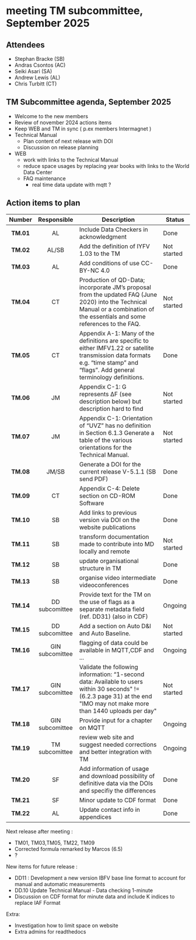 # meeting TM subcommittee, September 2025

## Attendees
- Stephan Bracke (SB)
- Andras Csontos (AC)
- Seiki Asari (SA) 
- Andrew Lewis (AL)
- Chris Turbitt (CT)


## TM Subcommittee agenda, September 2025

* Welcome to the new members
* Review of november 2024 actions items 
* Keep WEB and TM in sync ( p.ex members Intermagnet )
* Technical Manual
  * Plan content of next release with DOI
  * Discussion on release planning
* WEB
  * work with links to the Technical Manual
  * reduce space usages by replacing year books with links to the World Data Center
  * FAQ maintenance
    * real time data update with mqtt ?


## Action items to plan

|  Number   |   Responsible   | Description                                                                                                                                                                      | Status      |
|:---------:|:---------------:|----------------------------------------------------------------------------------------------------------------------------------------------------------------------------------|-------------|
| **TM.01** |       AL        | Include Data Checkers  in acknowledgment                                                                                                                                         | Done        |
| **TM.02** |      AL/SB      | Add the definition of IYFV 1.03 to the TM                                                                                                                                        | Not started |
| **TM.03** |       AL        | Add conditions of use CC-BY-NC 4.0                                                                                                                                               | Done        |
| **TM.04** |       CT        | Production of QD-Data; incorporate JM’s proposal from the updated FAQ (June 2020) into the Technical Manual or a combination of the essentials and some references to the FAQ.   | Not started |
| **TM.05** |       CT        | Appendix A-1: Many of the definitions are specific to either IMFV1.22 or satellite transmission data formats e.g. “time stamp” and “flags”. Add general terminology definitions. | Done     |
| **TM.06** |       JM        | Appendix C-1: G represents ΔF (see description below) but description hard to find                                                                                               | Not started |
| **TM.07** |       JM        | Appendix C-1: Orientation of “UVZ” has no definition in Section 6.1.3 Generate a table of the various orientations for the Technical Manual.                                     | Not started |
| **TM.08** |      JM/SB      | Generate a DOI for the current release V-5.1.1  (SB send PDF)                                                                                                                    | Done        |
| **TM.09** |       CT        | Appendix C-4: Delete section on CD-ROM Software                                                                                                                                  | Done        |
| **TM.10** |       SB        | Add links to previous version via DOI on the website publications                                                                                                                | Done        |
| **TM.11** |       SB        | transform documentation made to contribute into MD locally and remote                                                                                                            | Not started |
| **TM.12** |       SB        | update organisational structure in TM                                                                                                                                            | Done        |
| **TM.13** |       SB        | organise video intermediate videoconferences                                                                                                                                     | Done        |
| **TM.14** | DD subcomittee  | Provide text for the TM on the use of flags as a separate metadata field (ref. DD31) (also in CDF)                                                                               | Ongoing     |
| **TM.15** | DD subcomittee  | Add a section on Auto D&I and Auto Baseline.                                                                                                                                     | Not started |
| **TM.16** | GIN subcomittee | flagging of data could be available in MQTT,CDF and ...                                                                                                                          | Ongoing     |
| **TM.17** | GIN subcomittee | Validate the following information: “1-second data: Available to users within 30 seconds" != (6.2.3 page 31) at the end "IMO may not make more than 1440 uploads per day"        | Not started |
| **TM.18** | GIN subcomittee | Provide input for  a chapter on MQTT                                                                                                                                             | Ongoing     |
| **TM.19** | TM subcomittee  | review web site and suggest needed corrections and better integration with TM                                                                                                    | Ongoing     |
| **TM.20** |       SF        | Add information of usage and download possibility of definitive data via the DOIs and specifiy   the differences                                                                 | Done        |
| **TM.21** |       SF        | Minor update to CDF format                                                                                                                                                       | Done        |
| **TM.22** |       AL        | Update contact info in appendices                                                                                                                                                | Done        |


Next release after meeting : 

* TM01, TM03,TM05, TM22, TM09
* Corrected formula remarked by Marcos (6.5)
* ?

New items for future release :

* DD11 : Development  a new version IBFV base line format to account for manual and automatic measurements
* DD.10 		Update Technical Manual - Data checking 1-minute
* Discussion on CDF format for minute data and include K indices to replace IAF Format




Extra:

* Investigation how to limit space on website
* Extra admins for readthedocs

